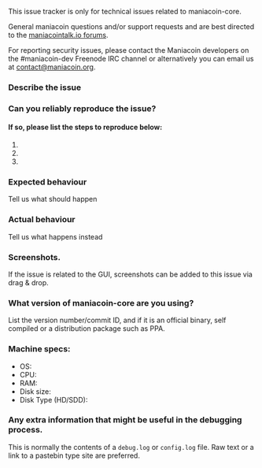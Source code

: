 <!--- Remove sections that do not apply -->

This issue tracker is only for technical issues related to maniacoin-core.

General maniacoin questions and/or support requests and are best directed to the [maniacointalk.io forums](https://maniacointalk.io/).

For reporting security issues, please contact the Maniacoin developers on the #maniacoin-dev Freenode IRC channel or alternatively you can email us at contact@maniacoin.org.

### Describe the issue

### Can you reliably reproduce the issue?
#### If so, please list the steps to reproduce below:
1.
2.
3.

### Expected behaviour
Tell us what should happen

### Actual behaviour
Tell us what happens instead

### Screenshots.
If the issue is related to the GUI, screenshots can be added to this issue via drag & drop.

### What version of maniacoin-core are you using?
List the version number/commit ID, and if it is an official binary, self compiled or a distribution package such as PPA.

### Machine specs:
- OS:
- CPU:
- RAM:
- Disk size:
- Disk Type (HD/SDD):

### Any extra information that might be useful in the debugging process.
This is normally the contents of a `debug.log` or `config.log` file. Raw text or a link to a pastebin type site are preferred.
